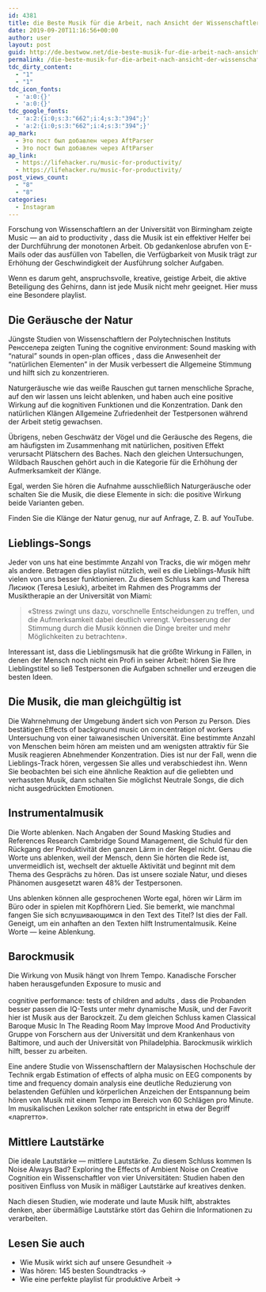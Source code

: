 ```yaml
---
id: 4381
title: die Beste Musik für die Arbeit, nach Ansicht der Wissenschaftler
date: 2019-09-20T11:16:56+00:00
author: user
layout: post
guid: http://de.bestwow.net/die-beste-musik-fur-die-arbeit-nach-ansicht-der-wissenschaftler/
permalink: /die-beste-musik-fur-die-arbeit-nach-ansicht-der-wissenschaftler/
tdc_dirty_content:
  - "1"
  - "1"
tdc_icon_fonts:
  - 'a:0:{}'
  - 'a:0:{}'
tdc_google_fonts:
  - 'a:2:{i:0;s:3:"662";i:4;s:3:"394";}'
  - 'a:2:{i:0;s:3:"662";i:4;s:3:"394";}'
ap_mark:
  - Это пост был добавлен через AftParser
  - Это пост был добавлен через AftParser
ap_link:
  - https://lifehacker.ru/music-for-productivity/
  - https://lifehacker.ru/music-for-productivity/
post_views_count:
  - "8"
  - "8"
categories:
  - Instagram
---
```

Forschung von Wissenschaftlern an der Universität von Birmingham zeigte <span><span> Music — an aid to productivity </span> </span>, dass die Musik ist ein effektiver Helfer bei der Durchführung der monotonen Arbeit. Ob gedankenlose abrufen von E-Mails oder das ausfüllen von Tabellen, die Verfügbarkeit von Musik trägt zur Erhöhung der Geschwindigkeit der Ausführung solcher Aufgaben.

Wenn es darum geht, anspruchsvolle, kreative, geistige Arbeit, die aktive Beteiligung des Gehirns, dann ist jede Musik nicht mehr geeignet. Hier muss eine Besondere playlist.

## Die Geräusche der Natur

Jüngste Studien von Wissenschaftlern der Polytechnischen Instituts Ренсселера zeigten <span><span> Tuning the cognitive environment: Sound masking with &#8220;natural&#8221; sounds in open-plan offices </span> </span>, dass die Anwesenheit der &#8220;natürlichen Elementen&#8221; in der Musik verbessert die Allgemeine Stimmung und hilft sich zu konzentrieren.

Naturgeräusche wie das weiße Rauschen gut tarnen menschliche Sprache, auf den wir lassen uns leicht ablenken, und haben auch eine positive Wirkung auf die kognitiven Funktionen und die Konzentration. Dank den natürlichen Klängen Allgemeine Zufriedenheit der Testpersonen während der Arbeit stetig gewachsen.

Übrigens, neben Geschwätz der Vögel und die Geräusche des Regens, die am häufigsten im Zusammenhang mit natürlichen, positiven Effekt verursacht Plätschern des Baches. Nach den gleichen Untersuchungen, Wildbach Rauschen gehört auch in die Kategorie für die Erhöhung der Aufmerksamkeit der Klänge.

Egal, werden Sie hören die Aufnahme ausschließlich Naturgeräusche oder schalten Sie die Musik, die diese Elemente in sich: die positive Wirkung beide Varianten geben.

Finden Sie die Klänge der Natur genug, nur auf Anfrage, Z. B. auf YouTube.</p> 

## Lieblings-Songs

Jeder von uns hat eine bestimmte Anzahl von Tracks, die wir mögen mehr als andere. Betragen dies playlist nützlich, weil es die Lieblings-Musik hilft vielen von uns besser funktionieren. Zu diesem Schluss kam und Theresa Лисиюк (Teresa Lesiuk), arbeitet im Rahmen des Programms der Musiktherapie an der Universität von Miami:

> <div>
>   <p>
>     «Stress zwingt uns dazu, vorschnelle Entscheidungen zu treffen, und die Aufmerksamkeit dabei deutlich verengt. Verbesserung der Stimmung durch die Musik können die Dinge breiter und mehr Möglichkeiten zu betrachten».
>   </p></p>
> </div>

Interessant ist, dass die Lieblingsmusik hat die größte Wirkung in Fällen, in denen der Mensch noch nicht ein Profi in seiner Arbeit: hören Sie Ihre Lieblingstitel so ließ Testpersonen die Aufgaben schneller und erzeugen die besten Ideen.

## Die Musik, die man gleichgültig ist

Die Wahrnehmung der Umgebung ändert sich von Person zu Person. Dies bestätigen <span><span> Effects of background music on concentration of workers </span> </span> Untersuchung von einer taiwanesischen Universität. Eine bestimmte Anzahl von Menschen beim hören am meisten und am wenigsten attraktiv für Sie Musik reagieren Abnehmender Konzentration. Dies ist nur der Fall, wenn die Lieblings-Track hören, vergessen Sie alles und verabschiedest ihn. Wenn Sie beobachten bei sich eine ähnliche Reaktion auf die geliebten und verhassten Musik, dann schalten Sie möglichst Neutrale Songs, die dich nicht ausgedrückten Emotionen.

## Instrumentalmusik

Die Worte ablenken. Nach Angaben der <span><span> Sound Masking Studies and References </span> </span> Research Cambridge Sound Management, die Schuld für den Rückgang der Produktivität den ganzen Lärm in der Regel nicht. Genau die Worte uns ablenken, weil der Mensch, denn Sie hörten die Rede ist, unvermeidlich ist, wechselt der aktuelle Aktivität und beginnt mit dem Thema des Gesprächs zu hören. Das ist unsere soziale Natur, und dieses Phänomen ausgesetzt waren 48% der Testpersonen.

Uns ablenken können alle gesprochenen Worte egal, hören wir Lärm im Büro oder in spielen mit Kopfhörern Lied. Sie bemerkt, wie manchmal fangen Sie sich вслушивающимся in den Text des Titel? Ist dies der Fall. Geneigt, um ein anhaften an den Texten hilft Instrumentalmusik. Keine Worte — keine Ablenkung.</p> 

## Barockmusik

Die Wirkung von Musik hängt von Ihrem Tempo. Kanadische Forscher haben herausgefunden <span><span> Exposure to music and<br /> <br />cognitive performance: tests of children and adults </span> </span>, dass die Probanden besser passen die IQ-Tests unter mehr dynamische Musik, und der Favorit hier ist Musik aus der Barockzeit. Zu dem gleichen Schluss kamen <span><span> Classical Baroque Music In The Reading Room May Improve Mood And Productivity </span> </span> Gruppe von Forschern aus der Universität und dem Krankenhaus von Baltimore, und auch der Universität von Philadelphia. Barockmusik wirklich hilft, besser zu arbeiten.</p> 

Eine andere Studie von Wissenschaftlern der Malaysischen Hochschule der Technik ergab <span><span> Estimation of effects of alpha music on EEG components by time and frequency domain analysis </span> </span> eine deutliche Reduzierung von belastenden Gefühlen und körperlichen Anzeichen der Entspannung beim hören von Musik mit einem Tempo im Bereich von 60 Schlägen pro Minute. Im musikalischen Lexikon solcher rate entspricht in etwa der Begriff «ларгетто».</p> 

## Mittlere Lautstärke

Die ideale Lautstärke — mittlere Lautstärke. Zu diesem Schluss kommen <span><span> Is Noise Always Bad? Exploring the Effects of Ambient Noise on Creative Cognition </span> </span> ein Wissenschaftler von vier Universitäten: Studien haben den positiven Einfluss von Musik in mäßiger Lautstärke auf kreatives denken.

Nach diesen Studien, wie moderate und laute Musik hilft, abstraktes denken, aber übermäßige Lautstärke stört das Gehirn die Informationen zu verarbeiten.

## Lesen Sie auch

  * Wie Musik wirkt sich auf unsere Gesundheit →
  * Was hören: 145 besten Soundtracks →
  * Wie eine perfekte playlist für produktive Arbeit →